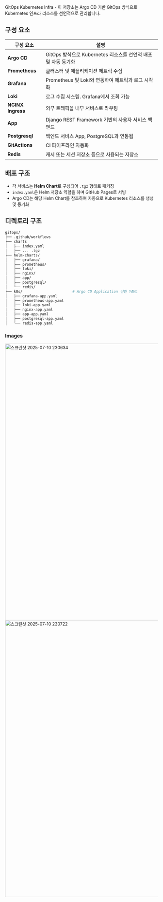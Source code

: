 GitOps Kubernetes Infra - 이 저장소는 Argo CD 기반 GitOps 방식으로 Kubernetes 인프라 리소스를 선언적으로 관리합니다.

## 구성 요소

| 구성 요소          | 설명 |
|--------------------|------|
| **Argo CD**        | GitOps 방식으로 Kubernetes 리소스를 선언적 배포 및 자동 동기화 |
| **Prometheus**     | 클러스터 및 애플리케이션 메트릭 수집 |
| **Grafana**        | Prometheus 및 Loki와 연동하여 메트릭과 로그 시각화 |
| **Loki**           | 로그 수집 시스템. Grafana에서 조회 가능 |
| **NGINX Ingress**  | 외부 트래픽을 내부 서비스로 라우팅 |
| **App**            | Django REST Framework 기반의 사용자 서비스 백엔드 |
| **Postgresql**     | 백엔드 서비스 App, PostgreSQL과 연동됨 |
| **GitActions**     | CI 파이프라인 자동화 |
| **Redis**          | 캐시 또는 세션 저장소 등으로 사용되는 저장소 |

## 배포 구조

- 각 서비스는 **Helm Chart**로 구성되어 `.tgz` 형태로 패키징
- `index.yaml`은 Helm 저장소 역할을 하며 GitHub Pages로 서빙
- Argo CD는 해당 Helm Chart를 참조하여 자동으로 Kubernetes 리소스를 생성 및 동기화

## 디렉토리 구조

```bash
gitops/
├── .github/workflows
├── charts
│   ├── index.yaml
│   ├── ... .tgz
├── helm-charts/
│   ├── grafana/
│   ├── prometheus/
│   ├── loki/
│   ├── nginx/
│   ├── app/
│   ├── postgresql/
│   └── redis/
├── k8s/                       # Argo CD Application 선언 YAML
│   ├── grafana-app.yaml
│   ├── prometheus-app.yaml
│   ├── loki-app.yaml
│   ├── nginx-app.yaml
│   ├── app-app.yaml
│   ├── postgresql-app.yaml
│   └── redis-app.yaml
```

### Images

<img width="1919" height="907" alt="스크린샷 2025-07-10 230634" src="https://github.com/user-attachments/assets/9b421642-e553-4e09-985e-9200e6a555fb" />
<img width="1919" height="909" alt="스크린샷 2025-07-10 230722" src="https://github.com/user-attachments/assets/9a463bd0-eb8f-4469-99f6-61708826b780" />

